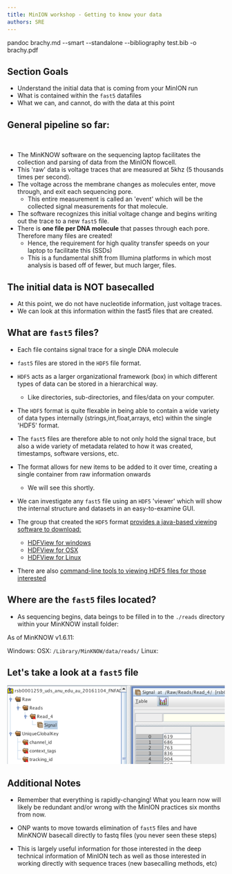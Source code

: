 ```yaml
---
title: MinION workshop - Getting to know your data
authors: SRE
---
```


pandoc brachy.md --smart --standalone --bibliography test.bib -o brachy.pdf

## Section Goals
- Understand the initial data that is coming from your MinION run
- What is contained within the `fast5` datafiles
- What we can, and cannot, do with the data at this point

## General pipeline so far:

<img of pores to voltage trace to computer>

- The MinKNOW software on the sequencing laptop facilitates the collection and parsing of data from the MinION flowcell.
- This 'raw' data is voltage traces that are measured at 5khz (5 thousands times per second).
- The voltage across the membrane changes as molecules enter, move through, and exit each sequencing pore.
  - This entire measurement is called an 'event' which will be the collected signal measurements for that molecule.
- The software recognizes this initial voltage change and begins writing out the trace to a new `fast5` file.
- There is **one file per DNA molecule** that passes through each pore. Therefore many files are created!
  - Hence, the requirement for high quality transfer speeds on your laptop to facilitate this (SSDs)
  - This is a fundamental shift from Illumina platforms in which most analysis is based off of fewer, but much larger, files.

## The initial data is NOT basecalled

- At this point, we do not have nucleotide information, just voltage traces.
- We can look at this information within the fast5 files that are created.

## What are `fast5` files?

- Each file contains signal trace for a single DNA molecule
- `fast5` files are stored in the `HDF5` file format.
- `HDF5` acts as a larger organizational framework (box) in which different types of data can be stored in a hierarchical way.
  - Like directories, sub-directories, and files/data on your computer.

- The `HDF5` format is quite flexable in being able to contain a wide variety of data types internally (strings,int,float,arrays, etc) within the single 'HDF5' format.

- The `fast5` files are therefore able to not only hold the signal trace, but also a wide variety of metadata related to how it was created, timestamps, software versions, etc.

- The format allows for new items to be added to it over time, creating a single container from raw information onwards
  - We will see this shortly.

- We can investigate any `fast5` file using an `HDF5` 'viewer' which will show the internal structure and datasets in an easy-to-examine GUI.

- The group that created the `HDF5` format [provides a java-based viewing software to download:](https://support.hdfgroup.org/products/java/release/download.html)
  - [HDFView for windows](ftp://130.56.254.90/pub/HDF5View_local_download/HDFView-2.13-win64.zip)
  - [HDFView for OSX](ftp://130.56.254.90/pub/HDF5View_local_download/HDFView-2.13.dmg)
  - [HDFView for Linux](ftp://130.56.254.90/pub/HDF5View_local_download/HDFView-2.13.0-centos6-x64.tar.gz)

- There are also [command-line tools to viewing HDF5 files for those interested](https://support.hdfgroup.org/HDF5/Tutor/cmdtoolview.html)

## Where are the `fast5` files located?

- As sequencing begins, data beings to be filled in to the `./reads` directory within your MinKNOW install folder:

As of MinKNOW v1.6.11:

Windows:
OSX: `/Library/MinKNOW/data/reads/`
Linux:

## Let's take a look at a `fast5` file
![screenshot from hdfview](./images/hdf5view_1.png)


## Additional Notes

- Remember that everything is rapidly-changing! What you learn now will likely be redundant and/or wrong with the MinION practices six months from now.

- ONP wants to move towards elimination of `fast5` files and have MinKNOW basecall directly to fastq files (you never seen these steps)

- This is largely useful information for those interested in the deep technical information of MinION tech as well as those interested in working directly with sequence traces (new basecalling methods, etc)
